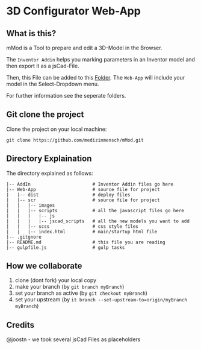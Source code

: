 # 3D Configurator Web-App

## What is this?

mMod is a Tool to prepare and edit a 3D-Model in the Browser.

The `Inventor Addin` helps you marking parameters in an Inventor model and then export it as a jsCad-File.

Then, this File can be added to this [Folder](Web-App/src/scripts/jscad_scripts). The `Web-App` will include your model in the Select-Dropdown menu.

For further information see the seperate folders.

## Git clone the project

Clone the project on your local machine:

```
git clone https://github.com/medizinmensch/mMod.git
```

## Directory Explaination

The directory explained as follows:


```
|-- AddIn                       # Inventor Addin files go here
|-- Web-App                     # source file for project
|   |-- dist                    # deploy files   
|   |-- scr                     # source file for project
|   |   |-- images          
|   |   |-- scripts             # all the javascript files go here
|   |   |   |-- js
|   |   |   |-- jscad_scripts   # all the new models you want to add
|   |   |-- scss                # css style files
|   |   |-- index.html          # main/startup html file
|-- .gitgnore
|-- README.md                   # this file you are reading
|-- gulpfile.js                 # gulp tasks
```

## How we collaborate

1. clone (dont fork) your local copy
2. make your branch (by `git branch myBranch`)
3. set your branch as active (by `git checkout myBranch`)
4. set your upstream (by `it branch --set-upstream-to=origin/myBranch myBranch`)


## Credits

@joostn - we took several jsCad Files as placeholders